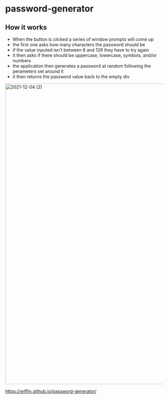 # password-generator

## How it works
* When the button is clicked a series of window prompts will come up
* the first one asks how many characters the password should be
* if the value inputed isn't between 8 and 128 they have to try again
* it then asks if there should be uppercase, lowercase, symbols, and/or numbers
* the application then generates a password at random following the perameters set around it
* it then returns the password value back to the empty div

<img width="958" alt="2021-12-04 (2)" src="https://user-images.githubusercontent.com/92942302/144725706-08163e07-013e-4528-8a2f-c1fe0105e160.png">

https://wiffin.github.io/password-generator/
